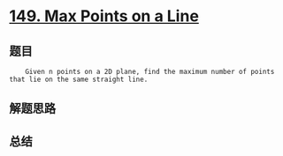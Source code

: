 # [149. Max Points on a Line](https://leetcode.com/problems/max-points-on-a-line/)

## 题目

        Given n points on a 2D plane, find the maximum number of points that lie on the same straight line.
      

## 解题思路


## 总结


